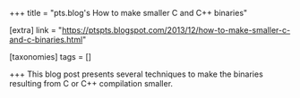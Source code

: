 +++
title = "pts.blog's How to make smaller C and C++ binaries"

[extra]
link = "https://ptspts.blogspot.com/2013/12/how-to-make-smaller-c-and-c-binaries.html"

[taxonomies]
tags = []

+++
This blog post presents several techniques to make the binaries resulting from C or C++ compilation smaller.
